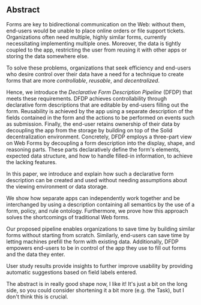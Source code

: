 ## Abstract
<!-- Context      -->
Forms are key to bidirectional communication on the Web: without them, end-users would be unable to place online orders or file support tickets.
Organizations often need multiple, highly similar forms, currently necessitating implementing multiple ones.
Moreover, the data is tightly coupled to the app, restricting the user from reusing it with other apps or storing the data somewhere else.
<!-- Need         -->
To solve these problems, organizations that seek efficiency and end-users who desire control over their data have a need for a technique to create forms that are more *controllable*, *reusable*, and *decentralized*.
<!-- Task         -->
Hence, we introduce the *Declarative Form Description Pipeline* (DFDP) that meets these requirements.
DFDP achieves controllability through declarative form descriptions that are editable by end-users filling out the form.
Reusability is achieved by the app using a separate description of the fields contained in the form and the actions to be performed on events such as submission.
Finally, the end-user retains ownership of their data by decoupling the app from the storage by building on top of the Solid decentralization environment.
Concretely, DFDP employs a three-part view on Web Forms by decoupling a form description into the display, shape, and reasoning parts.
These parts declaratively define the form's elements, expected data structure, and how to handle filled-in information, to achieve the lacking features.
<!-- Object       -->
In this paper, we introduce and explain how such a declarative form description can be created and used without needing assumptions about the viewing environment or data storage.
<!-- Findings     -->
We show how separate apps can independently work together and be interchanged by using a description containing all semantics by the use of a form, policy, and rule ontology.
Furthermore, we prove how this approach solves the shortcomings of traditional Web forms.
<!-- Conclusion   -->
Our proposed pipeline enables organizations to save time by building similar forms without starting from scratch.
Similarly, end-users can save time by letting machines prefill the form with existing data.
Additionally, DFDP empowers end-users to be in control of the app they use to fill out forms and the data they enter.
<!-- Perspectives -->
User study results provide insights to further improve usability by providing automatic suggestions based on field labels entered.

<span class="comment" data-author="RT">The abstract is in really good shape now, I like it! It's just a bit on the long side, so you could consider shortening it a bit more (e.g. the Task), but I don't think this is crucial.</span>